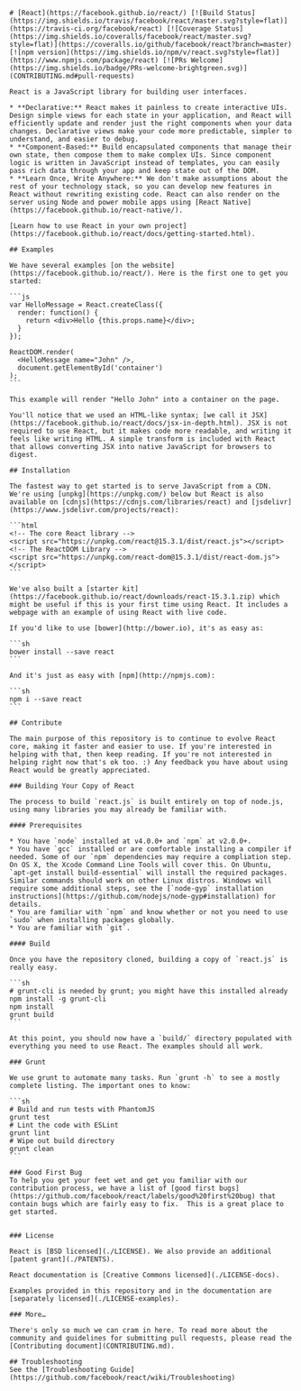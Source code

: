     # [React](https://facebook.github.io/react/) [![Build Status](https://img.shields.io/travis/facebook/react/master.svg?style=flat)](https://travis-ci.org/facebook/react) [![Coverage Status](https://img.shields.io/coveralls/facebook/react/master.svg?style=flat)](https://coveralls.io/github/facebook/react?branch=master) [![npm version](https://img.shields.io/npm/v/react.svg?style=flat)](https://www.npmjs.com/package/react) [![PRs Welcome](https://img.shields.io/badge/PRs-welcome-brightgreen.svg)](CONTRIBUTING.md#pull-requests)

    React is a JavaScript library for building user interfaces.

    * **Declarative:** React makes it painless to create interactive UIs. Design simple views for each state in your application, and React will efficiently update and render just the right components when your data changes. Declarative views make your code more predictable, simpler to understand, and easier to debug.
    * **Component-Based:** Build encapsulated components that manage their own state, then compose them to make complex UIs. Since component logic is written in JavaScript instead of templates, you can easily pass rich data through your app and keep state out of the DOM.
    * **Learn Once, Write Anywhere:** We don't make assumptions about the rest of your technology stack, so you can develop new features in React without rewriting existing code. React can also render on the server using Node and power mobile apps using [React Native](https://facebook.github.io/react-native/).

    [Learn how to use React in your own project](https://facebook.github.io/react/docs/getting-started.html).

    ## Examples

    We have several examples [on the website](https://facebook.github.io/react/). Here is the first one to get you started:

    ```js
    var HelloMessage = React.createClass({
      render: function() {
        return <div>Hello {this.props.name}</div>;
      }
    });

    ReactDOM.render(
      <HelloMessage name="John" />,
      document.getElementById('container')
    );
    ```

    This example will render "Hello John" into a container on the page.

    You'll notice that we used an HTML-like syntax; [we call it JSX](https://facebook.github.io/react/docs/jsx-in-depth.html). JSX is not required to use React, but it makes code more readable, and writing it feels like writing HTML. A simple transform is included with React that allows converting JSX into native JavaScript for browsers to digest.

    ## Installation

    The fastest way to get started is to serve JavaScript from a CDN. We're using [unpkg](https://unpkg.com/) below but React is also available on [cdnjs](https://cdnjs.com/libraries/react) and [jsdelivr](https://www.jsdelivr.com/projects/react):

    ```html
    <!-- The core React library -->
    <script src="https://unpkg.com/react@15.3.1/dist/react.js"></script>
    <!-- The ReactDOM Library -->
    <script src="https://unpkg.com/react-dom@15.3.1/dist/react-dom.js"></script>
    ```

    We've also built a [starter kit](https://facebook.github.io/react/downloads/react-15.3.1.zip) which might be useful if this is your first time using React. It includes a webpage with an example of using React with live code.

    If you'd like to use [bower](http://bower.io), it's as easy as:

    ```sh
    bower install --save react
    ```

    And it's just as easy with [npm](http://npmjs.com):

    ```sh
    npm i --save react
    ```

    ## Contribute

    The main purpose of this repository is to continue to evolve React core, making it faster and easier to use. If you're interested in helping with that, then keep reading. If you're not interested in helping right now that's ok too. :) Any feedback you have about using React would be greatly appreciated.

    ### Building Your Copy of React

    The process to build `react.js` is built entirely on top of node.js, using many libraries you may already be familiar with.

    #### Prerequisites

    * You have `node` installed at v4.0.0+ and `npm` at v2.0.0+.
    * You have `gcc` installed or are comfortable installing a compiler if needed. Some of our `npm` dependencies may require a compliation step. On OS X, the Xcode Command Line Tools will cover this. On Ubuntu, `apt-get install build-essential` will install the required packages. Similar commands should work on other Linux distros. Windows will require some additional steps, see the [`node-gyp` installation instructions](https://github.com/nodejs/node-gyp#installation) for details.
    * You are familiar with `npm` and know whether or not you need to use `sudo` when installing packages globally.
    * You are familiar with `git`.

    #### Build

    Once you have the repository cloned, building a copy of `react.js` is really easy.

    ```sh
    # grunt-cli is needed by grunt; you might have this installed already
    npm install -g grunt-cli
    npm install
    grunt build
    ```

    At this point, you should now have a `build/` directory populated with everything you need to use React. The examples should all work.

    ### Grunt

    We use grunt to automate many tasks. Run `grunt -h` to see a mostly complete listing. The important ones to know:

    ```sh
    # Build and run tests with PhantomJS
    grunt test
    # Lint the code with ESLint
    grunt lint
    # Wipe out build directory
    grunt clean
    ```

    ### Good First Bug
    To help you get your feet wet and get you familiar with our contribution process, we have a list of [good first bugs](https://github.com/facebook/react/labels/good%20first%20bug) that contain bugs which are fairly easy to fix.  This is a great place to get started.


    ### License

    React is [BSD licensed](./LICENSE). We also provide an additional [patent grant](./PATENTS).

    React documentation is [Creative Commons licensed](./LICENSE-docs).

    Examples provided in this repository and in the documentation are [separately licensed](./LICENSE-examples).

    ### More…

    There's only so much we can cram in here. To read more about the community and guidelines for submitting pull requests, please read the [Contributing document](CONTRIBUTING.md).

    ## Troubleshooting
    See the [Troubleshooting Guide](https://github.com/facebook/react/wiki/Troubleshooting)
